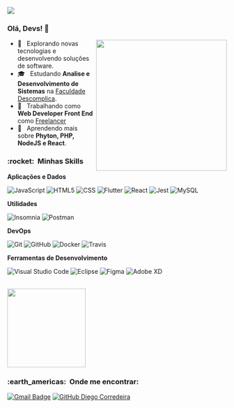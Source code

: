 
![](https://komarev.com/ghpvc/?username=DiegoCorredeira&color=006bed)

<h3>Olá, Devs! 👋</h3>
<img align="right" width="300" src="https://i.pinimg.com/originals/e1/f3/41/e1f3413bf5036045713341394f617225.gif">

- 🤔 &nbsp; Explorando novas tecnologias e desenvolvendo soluções de software.
- 🎓 &nbsp; Estudando **Analise e Desenvolvimento de Sistemas** na <a href="https://descomplica.com.br/faculdade">Faculdade Descomplica</a>. 
- 💼 &nbsp; Trabalhando como **Web Developer Front End** como <a href="https://api.whatsapp.com/send?phone=5521979221576&text=Ol%C3%A1">Freelancer</a>
- 🌱 &nbsp; Aprendendo mais sobre **Phyton, PHP, NodeJS e React**. 



<h3> :rocket: &nbsp;Minhas Skills </h3>



**Aplicações e Dados**

  
  ![JavaScript](https://img.shields.io/badge/-JavaScript-333333?style=flat&logo=javascript)
  ![HTML5](https://img.shields.io/badge/-HTML5-333333?style=flat&logo=HTML5)
  ![CSS](https://img.shields.io/badge/-CSS-333333?style=flat&logo=CSS3&logoColor=1572B6)
  ![Flutter](https://img.shields.io/badge/-Flutter-333333?style=flat&logo=Flutter)
  ![React](https://img.shields.io/badge/-React-333333?style=flat&logo=react)
  ![Jest](https://img.shields.io/badge/-Jest-333333?style=flat&logo=jest)
  ![MySQL](https://img.shields.io/badge/-MySQL-333333?style=flat&logo=mysql)

**Utilidades**

  ![Insomnia](https://img.shields.io/badge/-Insomnia-333333?style=flat&logo=insomnia)
  ![Postman](https://img.shields.io/badge/-Postman-333333?style=flat&logo=postman)

**DevOps**

  ![Git](https://img.shields.io/badge/-Git-333333?style=flat&logo=git)
  ![GitHub](https://img.shields.io/badge/-GitHub-333333?style=flat&logo=github)
  ![Docker](https://img.shields.io/badge/-Docker-333333?style=flat&logo=docker)
  ![Travis](https://img.shields.io/badge/-Travis-333333?style=flat&logo=travis)

**Ferramentas de Desenvolvimento**

  ![Visual Studio Code](https://img.shields.io/badge/-Visual%20Studio%20Code-333333?style=flat&logo=visual-studio-code&logoColor=007ACC)
  ![Eclipse](https://img.shields.io/badge/-Eclipse-333333?style=flat&logo=eclipse-ide&logoColor=2C2255)
  ![Figma](https://img.shields.io/badge/-Figma-333333?style=flat&logo=figma&logoColor=007ACC)
  ![Adobe XD](https://img.shields.io/badge/-Adobe%20XD-333333?style=flat&logo=adobe-xd&logoColor=007ACC)

<br/>

<a href="https://github.com/DiegoCorredeira">
  <img height="180em" src="https://github-readme-stats.vercel.app/api?username=DiegoCorredeira&theme=tokyonight&show_icons=true" />
</a>

<br/>

<h3> :earth_americas: &nbsp;Onde me encontrar: </h3> 


[![Gmail Badge](https://img.shields.io/badge/-dgcostapinto@gmail.com-006bed?style=flat-square&logo=Gmail&logoColor=white&link=mailto:dgcostapinto@gmail.com)](mailto:dgcostapinto@gmail.com)
[![GitHub Diego Corredeira]( https://img.shields.io/github/followers/DiegoCorredeira?label=follow&style=social)](https://github.com/DiegoCorredeira/)
